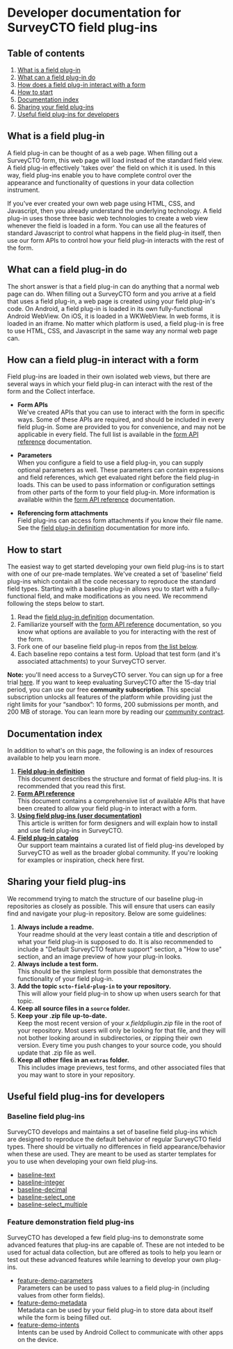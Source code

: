# Developer documentation for SurveyCTO field plug-ins

## Table of contents

1. [What is a field plug-in](#what-is-a-field-plug-in)
1. [What can a field plug-in do](#what-can-a-field-plug-in-do)
1. [How does a field plug-in interact with a form](#how-does-a-field-plug-in-interact-with-a-form)
1. [How to start](#how-to-start)
1. [Documentation index](#documentation-index)
1. [Sharing your field plug-ins](#sharing-your-field-plug-ins)
1. [Useful field plug-ins for developers](#useful-field-plug-ins-for-developers)

## What is a field plug-in

A field plug-in can be thought of as a web page. When filling out a SurveyCTO form, this web page will load instead of the standard field view. A field plug-in effectively 'takes over' the field on which it is used. In this way, field plug-ins enable you to have complete control over the appearance and functionality of questions in your data collection instrument.

If you've ever created your own web page using HTML, CSS, and Javascript, then you already understand the underlying technology. A field plug-in uses those three basic web technologies to create a web view whenever the field is loaded in a form. You can use all the features of standard Javascript to control what happens in the field plug-in itself, then use our form APIs to control how your field plug-in interacts with the rest of the form.

## What can a field plug-in do

The short answer is that a field plug-in can do anything that a normal web page can do. When filling out a SurveyCTO form and you arrive at a field that uses a field plug-in, a web page is created using your field plug-in's code. On Android, a field plug-in is loaded in its own fully-functional Android WebView. On iOS, it is loaded in a WKWebView. In web forms, it is loaded in an iframe. No matter which platform is used, a field plug-in is free to use HTML, CSS, and Javascript in the same way any normal web page can.

## How can a field plug-in interact with a form

Field plug-ins are loaded in their own isolated web views, but there are several ways in which your field plug-in can interact with the rest of the form and the Collect interface.

* **Form APIs**  
    We've created APIs that you can use to interact with the form in specific ways. Some of these APIs are required, and should be included in every field plug-in. Some are provided to you for convenience, and may not be applicable in every field. The full list is available in the [form API reference](https://github.com/surveycto/field-plug-in-resources/blob/master/docs/api-reference.md) documentation.

* **Parameters**  
    When you configure a field to use a field plug-in, you can supply optional parameters as well. These parameters can contain expressions and field references, which get evaluated right before the field plug-in loads. This can be used to pass information or configuration settings from other parts of the form to your field plug-in. More information is available within the [form API reference](https://github.com/surveycto/field-plug-in-resources/blob/master/docs/api-reference.md) documentation.

* **Referencing form attachments**  
    Field plug-ins can access form attachments if you know their file name. See the [field plug-in definition](https://github.com/surveycto/field-plug-in-resources/blob/master/docs/plug-in-definition.md) documentation for more info.

## How to start

The easiest way to get started developing your own field plug-ins is to start with one of our pre-made templates. We've created a set of 'baseline' field plug-ins which contain all the code necessary to reproduce the standard field types. Starting with a baseline plug-in allows you to start with a fully-functional field, and make modifications as you need. We recommend following the steps below to start.

1. Read the [field plug-in definition](docs/plug-in-definition.md) documentation.
1. Familiarize yourself with the [form API reference](docs/api-reference.md) documentation, so you know what options are available to you for interacting with the rest of the form.
1. Fork one of our baseline field plug-in repos from [the list below](#Baseline-field-plug-ins).
1. Each baseline repo contains a test form. Upload that test form (and it's associated attachments) to your SurveyCTO server. 

**Note:** you'll need access to a SurveyCTO server. You can sign up for a free trial [here](https://login.surveycto.com/signup/step1.html). If you want to keep evaluating SurveyCTO after the 15-day trial period, you can use our free **community subscription**. This special subscription unlocks all features of the platform while providing just the right limits for your “sandbox”: 10 forms, 200 submissions per month, and 200 MB of storage. You can learn more by reading our [community contract](https://www.surveycto.com/community-contract/).

## Documentation index

In addition to what's on this page, the following is an index of resources available to help you learn more.

1. **[Field plug-in definition](https://github.com/surveycto/field-plug-in-resources/blob/master/docs/plug-in-definition.md)**  
    This document describes the structure and format of field plug-ins. It is recommended that you read this first.  
1. **[Form API reference](https://github.com/surveycto/field-plug-in-resources/blob/master/docs/api-reference.md)**  
    This document contains a comprehensive list of available APIs that have been created to allow your field plug-in to interact with a form.  
1. **[Using field plug-ins (user documentation)](https://docs.surveycto.com/02-designing-forms/03-advanced-topics/06.using-field-plug-ins.html)**  
    This article is written for form designers and will explain how to install and use field plug-ins in SurveyCTO.
1. **[Field plug-in catalog](https://support.surveycto.com/hc/en-us/articles/360045235134-Field-plug-in-catalog)**  
    Our support team maintains a curated list of field plug-ins developed by SurveyCTO as well as the broader global community. If you're looking for examples or inspiration, check here first.

## Sharing your field plug-ins

We recommend trying to match the structure of our baseline plug-in repositories as closely as possible. This will ensure that users can easily find and navigate your plug-in repository. Below are some guidelines:

1. **Always include a readme.**  
    Your readme should at the very least contain a title and description of what your field plug-in is supposed to do. It is also recommended to include a "Default SurveyCTO feature support" section, a "How to use" section, and an image preview of how your plug-in looks.
1. **Always include a test form.**  
    This should be the simplest form possible that demonstrates the functionality of your field plug-in.
1. **Add the topic `scto-field-plug-in` to your repository.**  
    This will allow your field plug-in to show up when users search for that topic.
1. **Keep all source files in a `source` folder.**  
1. **Keep your .zip file up-to-date.**  
    Keep the most recent version of your *x.fieldpliugin.zip* file in the root of your repository. Most users will only be looking for that file, and they will not bother looking around in subdirectories, or zipping their own version. Every time you push changes to your source code, you should update that .zip file as well.
1. **Keep all other files in an `extras` folder.**  
    This includes image previews, test forms, and other associated files that you may want to store in your repository. 

## Useful field plug-ins for developers

### Baseline field plug-ins

SurveyCTO develops and maintains a set of baseline field plug-ins which are designed to reproduce the default behavior of regular SurveyCTO field types. There should be virtually no differences in field appearance/behavior when these are used. They are meant to be used as starter templates for you to use when developing your own field plug-ins.

* [baseline-text](https://github.com/surveycto/baseline-text)
* [baseline-integer](https://github.com/surveycto/baseline-integer)
* [baseline-decimal](https://github.com/surveycto/baseline-decimal)
* [baseline-select_one](https://github.com/surveycto/baseline-select_one)
* [baseline-select_multiple](https://github.com/surveycto/baseline-select_multiple)

### Feature demonstration field plug-ins

SurveyCTO has developed a few field plug-ins to demonstrate some advanced features that plug-ins are capable of. These are not inteded to be used for actual data collection, but are offered as tools to help you learn or test out these advanced features while learning to develop your own plug-ins.

* [feature-demo-parameters](https://github.com/surveycto/feature-demo-parameters)  
    Parameters can be used to pass values to a field plug-in (including values from other form fields).
* [feature-demo-metadata](https://github.com/surveycto/feature-demo-metadata)  
    Metadata can be used by your field plug-in to store data about itself while the form is being filled out.
* [feature-demo-intents](https://github.com/surveycto/feature-demo-intents)  
    Intents can be used by Android Collect to communicate with other apps on the device.
